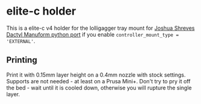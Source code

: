 # elite-c holder

This is a elite-c v4 holder for the lolligagger tray mount for [Joshua Shreves
Dactyl Manuform python port](https://github.com/joshreve/dactyl-keyboard) if you
enable ```controller_mount_type = 'EXTERNAL'```.

## Printing

Print it with 0.15mm layer height on a 0.4mm nozzle with stock settings.
Supports are not needed - at least on a Prusa Mini+.
Don't try to pry it off the bed - wait until it is cooled down, otherwise you
will rupture the single layer.


